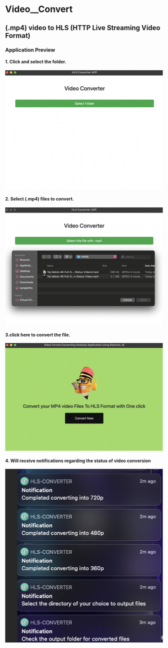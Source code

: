 # Video__Convert
## (.mp4) video to HLS (HTTP Live Streaming Video Format) 

### Application Preview

#### 1. Click and select the folder.
![Home Screen](images/select_folder.png)


#### 2. Select (.mp4) files to convert.
![Home Screen](images/select_file.png)


#### 3.click here to convert the file.
![Home Screen](images/convert.png)


#### 4. Will receive notifications regarding the status of video conversion
![Home Screen](images/notification.png)
